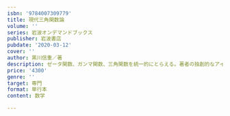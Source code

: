 ```yaml
---
isbn: '9784007309779'
title: 現代三角関数論
volume: ''
series: 岩波オンデマンドブックス
publisher: 岩波書店
pubdate: '2020-03-12'
cover: ''
author: 黒川信重／著
description: ゼータ関数、ガンマ関数、三角関数を統一的にとらえる。著者の独創的なアイデアをまとめた労作。
price: '4300'
genre: ''
target: 専門
format: 単行本
content: 数学

---
```

